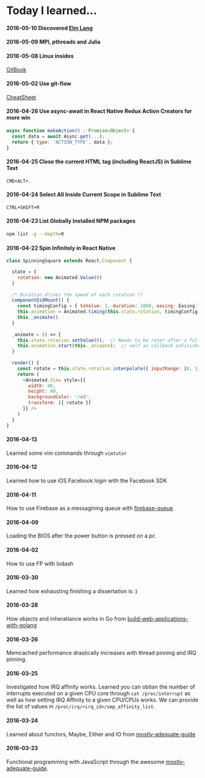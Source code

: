 Today I learned...
======
#### 2016-05-10 Discovered [Elm Lang](http://elm-lang.org/)

#### 2016-05-09 MPI, pthreads and Julia

#### 2016-05-08 Linux insides
[GitBook](https://www.gitbook.com/book/0xax/linux-insides/details)

#### 2016-05-02 Use git-flow
[CheatSheet](https://gist.github.com/kristopherjohnson/8979538)

#### 2016-04-26 Use async-await in React Native Redux Action Creators for more win
```javascript
async function makeAction() : Promise<Object> {
  const data = await Async.get(...);
  return { type: 'ACTION_TYPE', data };
}
```

#### 2016-04-25 Close the current HTML tag (including ReactJS) in Sublime Text
```
CMD+ALT+.
```

#### 2016-04-24 Select All Inside Current Scope in Sublime Text 
```
CTRL+SHIFT+M
```
#### 2016-04-23 List Globally Installed NPM packages
```bash
npm list -g --depth=0
```

#### 2016-04-22 Spin Infinitely in React Native
```javascript
class SpinningSquare extends React.Component {

  state = {
    rotation: new Animated.Value(0)
  }
  
  /* Duration drives the speed of each rotation */
  componentDidMount() {
    const timingConfig = { toValue: 1, duration: 1000, easing: Easing.linear }
    this.animation = Animated.timing(this.state.rotation, timingConfig)
    this._animate()
  }
  
  _animate = () => {
    this.state.rotation.setValue(0);  // Needs to be reset after a full rotation
    this.animation.start(this._animate);  // self as callback onFinished
  }
  
  render() {
    const rotate = this.state.rotation.interpolate({ inputRange: [0, 1], outputRange: ['0deg', '360deg'] })
    return (
      <Animated.View style={{
        width: 40,
        height: 40,
        backgroundColor: 'red',
        transform: [{ rotate }]
      }} />
    )
  }
}
```


#### 2016-04-13
Learned some vim commands through `vimtutor`

#### 2016-04-12
Learned how to use iOS Facebook login with the Facebook SDK

#### 2016-04-11
How to use Firebase as a messagining queue with [firebase-queue](https://github.com/firebase/firebase-queue)

#### 2016-04-09
Loading the BIOS after the power button is pressed on a pc

#### 2016-04-02
How to use FP with lodash

#### 2016-03-30
Learned how exhausting finishing a dissertation is :)

#### 2016-03-28
How objects and inheratiance works in Go from [build-web-applications-with-golang](https://www.gitbook.com/book/astaxie/build-web-application-with-golang/details)

#### 2016-03-26
Memcached performance drastically increases with thread pinning and IRQ pinning.

#### 2016-03-25
Investigated how IRQ affinity works. Learned you can obtian the number of interrupts executed on a given CPU core through `cat /proc/interrupt` as well as how setting IRQ Affinity to a given CPU/CPUs works. We can provide the list of values in `/proc/irq/<irq_id>/smp_affinity_list`.

#### 2016-03-24
Learned about functors, Maybe, Either and IO from [mostly-adequate-guide](https://drboolean.gitbooks.io/mostly-adequate-guide/content/)

#### 2016-03-23
Functional programming with JavaScript through the awesome [mostly-adequate-guide](https://drboolean.gitbooks.io/mostly-adequate-guide/content/). 

